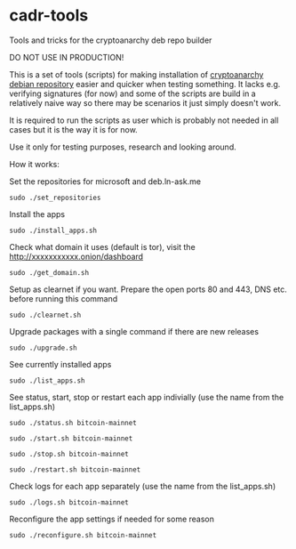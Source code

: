 # cadr-tools
Tools and tricks for the cryptoanarchy deb repo builder

DO NOT USE IN PRODUCTION!

This is a set of tools (scripts) for making installation of [cryptoanarchy debian repository](https://github.com/debian-cryptoanarchy/cryptoanarchy-deb-repo-builder) easier and quicker when testing something. It lacks e.g. verifying signatures (for now) and some of the scripts are build in a relatively naive way so there may be scenarios it just simply doesn't work.

It is required to run the scripts as user which is probably not needed in all cases but it is the way it is for now.

Use it only for testing purposes, research and looking around.

How it works:

Set the repositories for microsoft and deb.ln-ask.me

`sudo ./set_repositories`

Install the apps

`sudo ./install_apps.sh`

Check what domain it uses (default is tor), visit the http://xxxxxxxxxxx.onion/dashboard

`sudo ./get_domain.sh`

Setup as clearnet if you want. Prepare the open ports 80 and 443, DNS etc. before running this command

`sudo ./clearnet.sh`

Upgrade packages with a single command if there are new releases

`sudo ./upgrade.sh`

See currently installed apps

`sudo ./list_apps.sh`

See status, start, stop or restart each app indivially (use the name from the list_apps.sh)

`sudo ./status.sh bitcoin-mainnet`

`sudo ./start.sh bitcoin-mainnet`

`sudo ./stop.sh bitcoin-mainnet`

`sudo ./restart.sh bitcoin-mainnet`

Check logs for each app separately (use the name from the list_apps.sh)

`sudo ./logs.sh bitcoin-mainnet`

Reconfigure the app settings if needed for some reason

`sudo ./reconfigure.sh bitcoin-mainnet`






